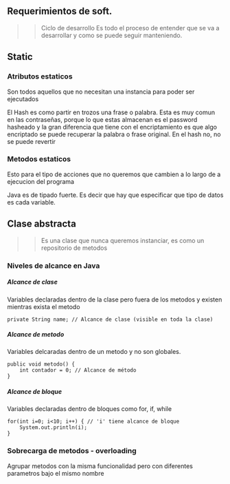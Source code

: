 ## Requerimientos de soft.

>> Ciclo de desarrollo
Es todo el proceso de entender que se va a desarrollar y como se puede seguir manteniendo.

## Static
### Atributos estaticos
Son todos aquellos que no necesitan una instancia para poder ser ejecutados

El Hash es como partir en trozos una frase o palabra. Esta es muy comun en las contraseñas, porque lo que estas almacenan es el password hasheado y la gran diferencia que tiene con el encriptamiento es que algo encriptado se puede recuperar la palabra o frase original.
En el hash no, no se puede revertir

### Metodos estaticos
Esto para el tipo de acciones que no queremos que cambien a lo largo de a ejecucion del programa

Java es de tipado fuerte. Es decir que hay que especificar que tipo de datos es cada variable. 

## Clase abstracta
>> Es una clase que nunca queremos instanciar, es como un repositorio de metodos

### Niveles de alcance en Java
##### Alcance de clase
Variables declaradas dentro de la clase pero fuera de los metodos y existen mientras exista el metodo

``` 
private String name; // Alcance de clase (visible en toda la clase)
```

##### Alcance de metodo
Variables delcaradas dentro de un metodo y no son globales. 
```
public void metodo() {
    int contador = 0; // Alcance de método
}
```

##### Alcance de bloque 
Variables declaradas dentro de bloques como for, if, while
```
for(int i=0; i<10; i++) { // 'i' tiene alcance de bloque
    System.out.println(i);
}
```

### Sobrecarga de metodos - overloading
Agrupar metodos con la misma funcionalidad pero con diferentes parametros bajo el mismo nombre